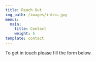 ```yaml
---
title: Reach Out
img_path: /images/intro.jpg
menus:
  main:
    title: Contact
    weight: 5
template: contact
---
```

To get in touch please fill the form below.
